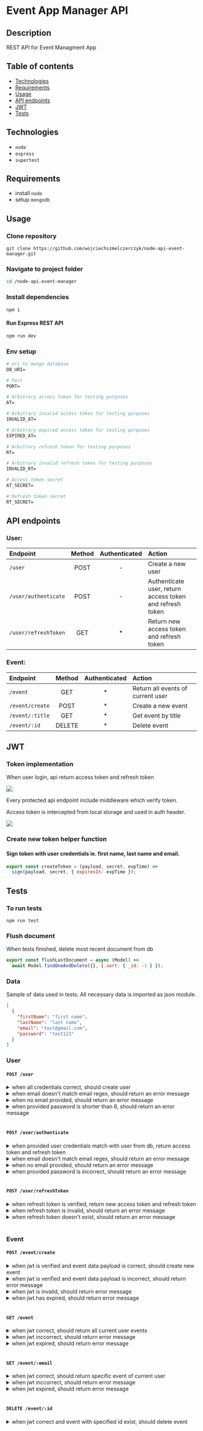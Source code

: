 # Event App Manager API

## Description

REST API for Event Managment App

## Table of contents

- [Technologies](#technologies)
- [Requirements](#requirements)
- [Usage](#usage)
- [API endpoints](#api-endpoints)
- [JWT](#jwt)
- [Tests](#tests)

## Technologies

- `node`
- `express`
- `supertest`

## Requirements

- install `node`
- setup `mongodb`

## Usage

### Clone repository

```
git clone https://github.com/wojciechszmelczerczyk/node-api-event-manager.git
```

### Navigate to project folder

```sh
cd /node-api-event-manager
```

### Install dependencies

```
npm i
```

#### Run Express REST API

```sh
npm run dev
```

### Env setup

```dockerfile
# Uri to mongo database
DB_URI=

# Port
PORT=

# Arbitrary access token for testing purposes
AT=

# Arbitrary invalid access token for testing purposes
INVALID_AT=

# Arbitrary expired access token for testing purposes
EXPIRED_AT=

# Arbitrary refresh token for testing purposes
RT=

# Arbitrary invalid refresh token for testing purposes
INVALID_RT=

# Access token secret
AT_SECRET=

# Refresh token secret
RT_SECRET=

```

## API endpoints

### User:

| Endpoint             | Method | Authenticated | Action                                                   |
| :------------------- | :----: | :-----------: | :------------------------------------------------------- |
| `/user`              |  POST  |       -       | Create a new user                                        |
| `/user/authenticate` |  POST  |       -       | Authenticate user, return access token and refresh token |
| `/user/refreshToken` |  GET   |      \*       | Return new access token and refresh token                |

### Event:

| Endpoint        | Method | Authenticated | Action                            |
| :-------------- | :----: | :-----------: | :-------------------------------- |
| `/event`        |  GET   |      \*       | Return all events of current user |
| `/event/create` |  POST  |      \*       | Create a new event                |
| `/event/:title` |  GET   |      \*       | Get event by title                |
| `/event/:id`    | DELETE |      \*       | Delete event                      |

## JWT

### Token implementation

When user login, api return access token and refresh token

<img src="./Untitled Diagram.drawio.svg" />

Every protected api endpoint include middleware which verify token.

Access token is intercepted from local storage and used in auth header.

<img src="./getProtectedResource.svg" />


### Create new token helper function

#### Sign token with user credentials ie. first name, last name and email.

```javascript
export const createToken = (payload, secret, expTime) =>
  sign(payload, secret, { expiresIn: expTime });
```

## Tests

### To run tests

`npm run test`

### Flush document

When tests finished, delete most recent document from db

```javascript
export const flushLastDocument = async (Model) =>
  await Model.findOneAndDelete({}, { sort: { _id: -1 } });
```

### Data

Sample of data used in tests. All necessary data is imported as json module.

```json
[
  {
    "firstName": "first name",
    "lastName": "last name",
    "email": "test@gmail.com",
    "password": "test123"
  }
]
```

### User

#### `POST /user`

<details>
<summary>when all credentials correct, should create user</summary>

```javascript
it("when all credentials correct, should create user", async () => {
  const newUser = await request(app).post("/user").send(users[0]);

  // find created user in database
  const userFromDb = await User.findById(newUser.body._id);

  // if user credentials are correct, shouldn't be any error response back
  expect(newUser.error).not.toBeTruthy();

  // user should exist
  expect(userFromDb).toBeTruthy();
});
```

</details>

<details>
<summary>when email doesn't match email regex, should return an error message</summary>

```javascript
it("when email doesn't match email regex, should return an error message", async () => {
  const errData = await request(app).post("/user").send(users[1]);
  expect(errData.error).toBeTruthy();
  expect(errData.text).toBe(
    "user validation failed: email: Please enter a valid email"
  );
});
```

</details>

<details>
<summary>when no email provided, should return an error message</summary>

```javascript
it("when no email provided, should return an error message", async () => {
  const errData = await request(app).post("/user").send(users[2]);
  expect(errData.error).toBeTruthy();
  expect(errData.text).toBe(
    "user validation failed: email: Please enter an email"
  );
});
```

</details>

<details>
<summary>when provided password is shorter than 6, should return an error message</summary>

```javascript
it("when provided password is shorter than 6, should return an error message", async () => {
  const errData = await request(app).post("/user").send(users[3]);
  expect(errData.error).toBeTruthy();
  expect(errData.text).toBe(
    "user validation failed: password: Password is too short. Minimum length is 6 characters"
  );
});
```

</details>
<br/>

#### `POST /user/authenticate`

<details>
<summary>when provided user credentials match with user from db, return access token and refresh token</summary>
 
 ```javascript
 it("when provided user credentials match with user from db, return access token and refresh token", async () => {
    const { body } = await request(app)
      .post("/user/authenticate")
      .send(users[0]);
    expect(body.accessToken && body.refreshToken).toBeTruthy();
  });
  ```
</details>
<details>
<summary>when email doesn't match email regex, should return an error message</summary>

```javascript
it("when email doesn't match email regex, should return an error message", async () => {
  const errData = await request(app).post("/user/authenticate").send(users[1]);

  expect(errData.error).toBeTruthy();
  expect(errData.text).toBe(
    "Provide correct email. User with this email doesn't exist"
  );
});
```

</details>
<details>
<summary>when no email provided, should return an error message</summary>

```javascript
it("when no email provided, should return an error message", async () => {
  const errData = await request(app).post("/user/authenticate").send(users[2]);

  expect(errData.error).toBeTruthy();
  expect(errData.text).toBe("Please enter an email");
});
```

</details>
<details>
<summary>when provided password is incorrect, should return an error message</summary>

```javascript
it("when provided password is incorrect, should return an error message", async () => {
  const errData = await request(app).post("/user/authenticate").send(users[3]);

  expect(errData.error).toBeTruthy();
  expect(errData.text).toBe("Provide correct password. Password incorrect");
});
```

</details>
<br />

#### `POST /user/refreshToken`

<details>
<summary>when refresh token is verified, return new access token and refresh token</summary>

```javascript
it("when refresh token is verified, return new access token and refresh token", async () => {
  const newTokens = await request(app)
    .post("/user/authenticate")
    .set("Authorization", `Bearer ${process.env.RT}`);

  expect(newTokens).toBeTruthy();
});
```

</details>

<details>
<summary>when refresh token is invalid, should return an error message</summary>

```javascript
it("when refresh token is invalid, should return an error message", async () => {
  const err = await request(app)
    .post("/user/authenticate")
    .set("Authorization", `Bearer ${process.env.INVALID_RT}`);

  expect(err).toBeTruthy();
});
```

</details>

<details>
<summary>when refresh token doesn't exist, should return an error message</summary>

```javascript
it("when refresh token doesn't exist, should return an error message", async () => {
  const err = await request(app).post("/user/authenticate");

  expect(err).toBeTruthy();
});
```

</details>

<br/>

### Event

#### `POST /event/create`

<details>
<summary>when jwt is verified and event data payload is correct, should create new event</summary>
 
 ```javascript
it("when jwt is verified and event data payload is correct, should create new event", async () => {
    const newEvent = await request(app)
      .post("/event/create")
      .set("Authorization", `Bearer ${process.env.JWT}`)
      .send(events[0]);

    // event should exist
    const eventExist = await Event.findById(newEvent.body.event);

    expect(eventExist).toBeTruthy();

});

````
</details>

<details>
<summary>when jwt is verified and event data payload is incorrect, should return error message</summary>

 ```javascript
it("when jwt is verified and event data payload is incorrect, should return error message", async () => {
    const newEvent = await request(app)
      .post("/event/create")
      .set("Authorization", `Bearer ${process.env.JWT}`)
      .send(events[1]);

    expect(newEvent.error).toBeTruthy();
  });
````

</details>

<details>
<summary>when jwt is invalid, should return error message</summary>

```javascript
it("when jwt is invalid, should return error message", async () => {
  const newEvent = await request(app)
    .post("/event/create")
    .set("Authorization", `Bearer ${process.env.INVALID_JWT}`)
    .send(events[1]);

  expect(newEvent.text).toBe("jwt malformed");
});
```

</details>

<details>
<summary>when jwt has expired, should return error message</summary>

```javascript
it("when jwt has expired, should return error message", async () => {
  const newEvent = await request(app)
    .post("/event/create")
    .set("Authorization", `Bearer ${process.env.EXPIRED_JWT}`)
    .send(events[1]);

  expect(newEvent.text).toBe("jwt expired");
});
```

</details>
<br/>

#### `GET /event`

<details>
<summary>when jwt correct, should return all current user events</summary>

```javascript
it("when jwt correct, should return all current user events", async () => {
  const events = await request(app)
    .get("/event")
    .set("Authorization", `Bearer ${process.env.JWT}`);

  expect(events.body).toBeTruthy();
});
```

</details>

<details>
<summary>when jwt inccorrect, should return error message</summary>

```javascript
it("when jwt inccorrect, should return error message", async () => {
  const events = await request(app)
    .get("/event")
    .set("Authorization", `Bearer ${process.env.INVALID_AT}`);

  expect(events.error).toBeTruthy();
});
```

</details>

<details>
<summary>when jwt expired, should return error message</summary>

```javascript
it("when jwt expired, should return error message", async () => {
  const events = await request(app)
    .get("/event")
    .set("Authorization", `Bearer ${process.env.EXPIRED_AT}`);

  expect(events.error).toBeTruthy();
});
```

</details>

<br />

#### `GET /event/:email`

<details>
<summary>when jwt correct, should return specific event of current user</summary>
 
 ```javascript
it("when jwt correct, should return specific event of current user", async () => {
    const title = events[0].eventTitle;

    const event = await request(app)
      .get(`/event/${title}`)
      .set("Authorization", `Bearer ${process.env.AT}`);

    const isExist = await Event.findById(event.body._id);

    expect(isExist).toBeTruthy();

});

````
</details>

<details>

<summary>when jwt inccorrect, should return error message</summary>

 ```javascript
it("when jwt inccorrect, should return error message", async () => {
    const title = events[0].eventTitle;

    const event = await request(app)
      .get(`/event/${title}`)
      .set("Authorization", `Bearer ${process.env.INVALID_AT}`);

    expect(event.error).toBeTruthy();
  });
````

</details>

<details>
<summary>when jwt expired, should return error message</summary>

```javascript
it("when jwt expired, should return error message", async () => {
  const title = events[0].eventTitle;

  const event = await request(app)
    .get(`/event/${title}`)
    .set("Authorization", `Bearer ${process.env.EXPIRED_AT}`);

  expect(event.error).toBeTruthy();
});
```

</details>

<br />

#### `DELETE /event/:id`

<details>
<summary>when jwt correct and event with specified id exist, should delete event</summary>

```javascript
it("when jwt correct and event with specified id exist, should delete event", async () => {
  // arbitary title
  const title = events[0].eventTitle;

  // find user by title
  const event = await request(app)
    .get(`/event/${title}`)
    .set("Authorization", `Bearer ${process.env.AT}`);

  const id = event.body._id;

  // use id from previous operation and delete event
  const res = await request(app)
    .delete(`/event/${id}`)
    .set("Authorization", `Bearer ${process.env.AT}`);

  // 204 status check
  expect(res.status).toBe(204);
});
```

</details>
